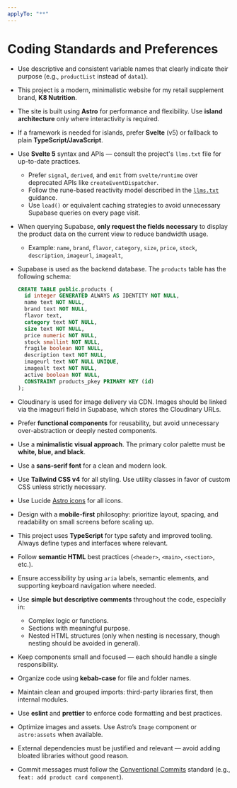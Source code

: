 ```yaml
---
applyTo: "**"
---
```


# Coding Standards and Preferences

- Use descriptive and consistent variable names that clearly indicate their purpose (e.g., `productList` instead of `data1`).
- This project is a modern, minimalistic website for my retail supplement brand, **K8 Nutrition**.
- The site is built using **Astro** for performance and flexibility. Use **island architecture** only where interactivity is required.
- If a framework is needed for islands, prefer **Svelte** (v5) or fallback to plain **TypeScript/JavaScript**.
- Use **Svelte 5** syntax and APIs — consult the project's `llms.txt` file for up-to-date practices.

  - Prefer `signal`, `derived`, and `emit` from `svelte/runtime` over deprecated APIs like `createEventDispatcher`.
  - Follow the rune-based reactivity model described in the [`llms.txt`](./llms.txt) guidance.
  - Use `load()` or equivalent caching strategies to avoid unnecessary Supabase queries on every page visit.

- When querying Supabase, **only request the fields necessary** to display the product data on the current view to reduce bandwidth usage.
  - Example: `name`, `brand`, `flavor`, `category`, `size`, `price`, `stock`, `description`, `imageurl`, `imagealt`,
- Supabase is used as the backend database. The `products` table has the following schema:

  ```sql
  CREATE TABLE public.products (
    id integer GENERATED ALWAYS AS IDENTITY NOT NULL,
    name text NOT NULL,
    brand text NOT NULL,
    flavor text,
    category text NOT NULL,
    size text NOT NULL,
    price numeric NOT NULL,
    stock smallint NOT NULL,
    fragile boolean NOT NULL,
    description text NOT NULL,
    imageurl text NOT NULL UNIQUE,
    imagealt text NOT NULL,
    active boolean NOT NULL,
    CONSTRAINT products_pkey PRIMARY KEY (id)
  );
  ```

- Cloudinary is used for image delivery via CDN. Images should be linked via the imageurl field in Supabase, which stores the Cloudinary URLs.
- Prefer **functional components** for reusability, but avoid unnecessary over-abstraction or deeply nested components.
- Use a **minimalistic visual approach**. The primary color palette must be **white, blue, and black**.
- Use a **sans-serif font** for a clean and modern look.
- Use **Tailwind CSS v4** for all styling. Use utility classes in favor of custom CSS unless strictly necessary.
- Use Lucide [Astro icons](https://lucide.dev/guide/packages/lucide-astro) for all icons.
- Design with a **mobile-first** philosophy: prioritize layout, spacing, and readability on small screens before scaling up.
- This project uses **TypeScript** for type safety and improved tooling. Always define types and interfaces where relevant.
- Follow **semantic HTML** best practices (`<header>`, `<main>`, `<section>`, etc.).
- Ensure accessibility by using `aria` labels, semantic elements, and supporting keyboard navigation where needed.
- Use **simple but descriptive comments** throughout the code, especially in:
  - Complex logic or functions.
  - Sections with meaningful purpose.
  - Nested HTML structures (only when nesting is necessary, though nesting should be avoided in general).
- Keep components small and focused — each should handle a single responsibility.
- Organize code using **kebab-case** for file and folder names.
- Maintain clean and grouped imports: third-party libraries first, then internal modules.
- Use **eslint** and **prettier** to enforce code formatting and best practices.
- Optimize images and assets. Use Astro’s `Image` component or `astro:assets` when available.
- External dependencies must be justified and relevant — avoid adding bloated libraries without good reason.
- Commit messages must follow the [Conventional Commits](https://www.conventionalcommits.org/en/v1.0.0/) standard (e.g., `feat: add product card component`).
